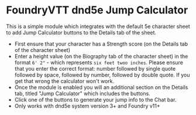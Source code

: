 # FoundryVTT dnd5e Jump Calculator
This is a simple module which integrates with the default 5e character sheet to add Jump Calculator buttons to the Details tab of the sheet. 

- First ensure that your character has a Strength score (on the Details tab of the character sheet)
- Enter a height value (on the Biography tab of the character sheet) in the format `6' 2"` - which represents `six feet twoo inches`. Please ensure that you enter the correct format: number followed by single quote followed by space, followed by number, followed by double quote. If you get that wrong the calculator won't work.
- Once the module is enabled you will an additional section on the Details tab, titled "Jump Calculator" which includes the buttons.
- Click one of the buttons to generate your jump info to the Chat bar.
- Only works with dnd5e system version 3+ and Foundry v11+